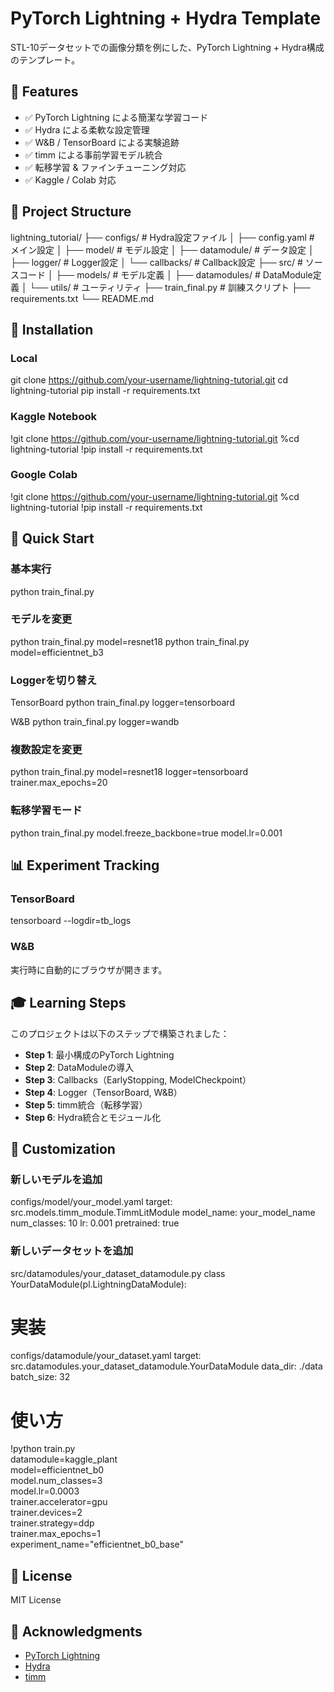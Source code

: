 # PyTorch Lightning + Hydra Template

STL-10データセットでの画像分類を例にした、PyTorch Lightning + Hydra構成のテンプレート。

## 🚀 Features

- ✅ PyTorch Lightning による簡潔な学習コード
- ✅ Hydra による柔軟な設定管理
- ✅ W&B / TensorBoard による実験追跡
- ✅ timm による事前学習モデル統合
- ✅ 転移学習 & ファインチューニング対応
- ✅ Kaggle / Colab 対応

## 📁 Project Structure
lightning_tutorial/
├── configs/ # Hydra設定ファイル
│ ├── config.yaml # メイン設定
│ ├── model/ # モデル設定
│ ├── datamodule/ # データ設定
│ ├── logger/ # Logger設定
│ └── callbacks/ # Callback設定
├── src/ # ソースコード
│ ├── models/ # モデル定義
│ ├── datamodules/ # DataModule定義
│ └── utils/ # ユーティリティ
├── train_final.py # 訓練スクリプト
├── requirements.txt
└── README.md


## 🔧 Installation

### Local
git clone https://github.com/your-username/lightning-tutorial.git
cd lightning-tutorial
pip install -r requirements.txt


### Kaggle Notebook
!git clone https://github.com/your-username/lightning-tutorial.git
%cd lightning-tutorial
!pip install -r requirements.txt


### Google Colab
!git clone https://github.com/your-username/lightning-tutorial.git
%cd lightning-tutorial
!pip install -r requirements.txt


## 🎯 Quick Start

### 基本実行
python train_final.py


### モデルを変更
python train_final.py model=resnet18
python train_final.py model=efficientnet_b3


### Loggerを切り替え
TensorBoard
python train_final.py logger=tensorboard

W&B
python train_final.py logger=wandb


### 複数設定を変更
python train_final.py model=resnet18 logger=tensorboard trainer.max_epochs=20


### 転移学習モード
python train_final.py model.freeze_backbone=true model.lr=0.001


## 📊 Experiment Tracking

### TensorBoard
tensorboard --logdir=tb_logs


### W&B

実行時に自動的にブラウザが開きます。

## 🎓 Learning Steps

このプロジェクトは以下のステップで構築されました：

- **Step 1**: 最小構成のPyTorch Lightning
- **Step 2**: DataModuleの導入
- **Step 3**: Callbacks（EarlyStopping, ModelCheckpoint）
- **Step 4**: Logger（TensorBoard, W&B）
- **Step 5**: timm統合（転移学習）
- **Step 6**: Hydra統合とモジュール化

## 🔨 Customization

### 新しいモデルを追加
configs/model/your_model.yaml
target: src.models.timm_module.TimmLitModule
model_name: your_model_name
num_classes: 10
lr: 0.001
pretrained: true


### 新しいデータセットを追加
src/datamodules/your_dataset_datamodule.py
class YourDataModule(pl.LightningDataModule):
# 実装
configs/datamodule/your_dataset.yaml
target: src.datamodules.your_dataset_datamodule.YourDataModule
data_dir: ./data
batch_size: 32

# 使い方
!python train.py \
    datamodule=kaggle_plant \
    model=efficientnet_b0 \
    model.num_classes=3 \
    model.lr=0.0003 \
    trainer.accelerator=gpu \
    trainer.devices=2 \
    trainer.strategy=ddp \
    trainer.max_epochs=1 \
    experiment_name="efficientnet_b0_base"


## 📝 License

MIT License

## 🙏 Acknowledgments

- [PyTorch Lightning](https://github.com/Lightning-AI/lightning)
- [Hydra](https://github.com/facebookresearch/hydra)
- [timm](https://github.com/huggingface/pytorch-image-models)








